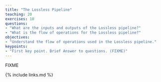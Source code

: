 ```yaml
---
title: "The Lossless Pipeline"
teaching: 20
exercises: 10
questions:
- "What are the inputs and outputs of the Lossless pipeline?"
- "What is the flow of operations for the Lossless pipeline?"
objectives:
- "Understand the flow of operations used in the Lossless pipeline."
keypoints:
- "First key point. Brief Answer to questions. (FIXME)"
---
```

FIXME

{% include links.md %}

